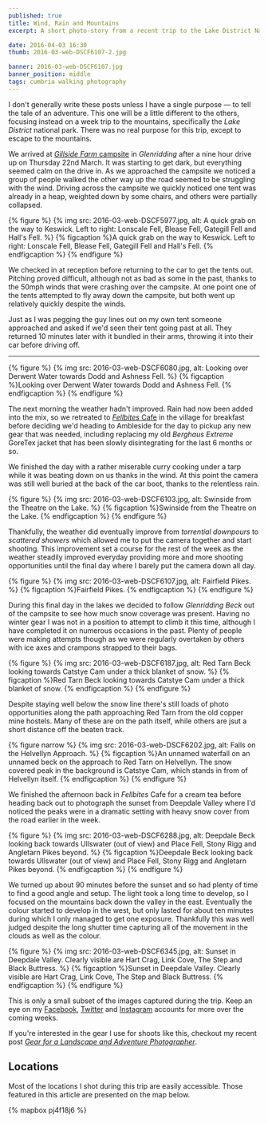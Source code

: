 ```yaml
---
published: true
title: Wind, Rain and Mountains
excerpt: A short photo-story from a recent trip to the Lake District National Park in Cumbria.

date: 2016-04-03 16:30
thumb: 2016-03-web-DSCF6107-2.jpg

banner: 2016-03-web-DSCF6107.jpg
banner_position: middle
tags: cumbria walking photography
---
```


I don't generally write these posts unless I have a single purpose — to tell the tale of an adventure. This one will be a little different to the others, focusing instead on a week trip to the mountains, specifically the _Lake District_ national park. There was no real purpose for this trip, except to escape to the mountains.

We arrived at [_Gillside Farm_ campsite][campsite] in _Glenridding_ after a nine hour drive up on Thursday 22nd March. It was starting to get dark, but everything seemed calm on the drive in. As we approached the campsite we noticed a group of people walked the other way up the road seemed to be struggling with the wind. Driving across the campsite we quickly noticed one tent was already in a heap, weighted down by some chairs, and others were partially collapsed.

{% figure %}
  {% img src: 2016-03-web-DSCF5977.jpg, alt: A quick grab on the way to Keswick. Left to right: Lonscale Fell, Blease Fell, Gategill Fell and Hall's Fell. %}
  {% figcaption %}A quick grab on the way to Keswick. Left to right: Lonscale Fell, Blease Fell, Gategill Fell and Hall's Fell. {% endfigcaption %}
{% endfigure %}

We checked in at reception before returning to the car to get the tents out. Pitching proved difficult, although not as bad as some in the past, thanks to the 50mph winds that were crashing over the campsite. At one point one of the tents attempted to fly away down the campsite, but both went up relatively quickly despite the winds.

Just as I was pegging the guy lines out on my own tent someone approached and asked if we'd seen their tent going past at all. They returned 10 minutes later with it bundled in their arms, throwing it into their car before driving off.

---

{% figure %}
  {% img src: 2016-03-web-DSCF6080.jpg, alt: Looking over Derwent Water towards Dodd and Ashness Fell. %}
  {% figcaption %}Looking over Derwent Water towards Dodd and Ashness Fell. {% endfigcaption %}
{% endfigure %}

The next morning the weather hadn't improved. Rain had now been added into the mix, so we retreated to [_Fellbites_ Cafe][fellbites] in the village for breakfast before deciding we'd heading to Ambleside for the day to pickup any new gear that was needed, including replacing my old _Berghaus Extreme_ GoreTex jacket that has been slowly disintegrating for the last 6 months or so.

We finished the day with a rather miserable curry cooking under a tarp while it was beating down on us thanks in the wind. At this point the camera was still well buried at the back of the car boot, thanks to the relentless rain.

{% figure %}
  {% img src: 2016-03-web-DSCF6103.jpg, alt: Swinside from the Theatre on the Lake. %}
  {% figcaption %}Swinside from the Theatre on the Lake. {% endfigcaption %}
{% endfigure %}

Thankfully, the weather did eventually improve from _torrential downpours_ to _scattered showers_ which allowed me to put the camera together and start shooting. This improvement set a course for the rest of the week as the weather steadily improved everyday providing more and more shooting opportunities until the final day where I barely put the camera down all day.

{% figure %}
  {% img src: 2016-03-web-DSCF6107.jpg, alt: Fairfield Pikes. %}
  {% figcaption %}Fairfield Pikes. {% endfigcaption %}
{% endfigure %}

During this final day in the lakes we decided to follow _Glenridding Beck_ out of the campsite to see how much snow coverage was present. Having no winter gear I was not in a position to attempt to climb it this time, although I have completed it on numerous occasions in the past. Plenty of people were making attempts though as we were regularly overtaken by others with ice axes and crampons strapped to their bags.

{% figure %}
  {% img src: 2016-03-web-DSCF6187.jpg, alt: Red Tarn Beck looking towards Catstye Cam under a thick blanket of snow. %}
  {% figcaption %}Red Tarn Beck looking towards Catstye Cam under a thick blanket of snow. {% endfigcaption %}
{% endfigure %}

Despite staying well below the snow line there's still loads of photo opportunities along the path approaching Red Tarn from the old copper mine hostels. Many of these are on the path itself, while others are jsut a short distance off the beaten track.

{% figure narrow %}
  {% img src: 2016-03-web-DSCF6202.jpg, alt: Falls on the Helvellyn Approach. %}
  {% figcaption %}An unnamed waterfall on an unnamed beck on the approach to Red Tarn on Helvellyn. The snow covered peak in the background is Catstye Cam, which stands in from of Helvellyn itself. {% endfigcaption %}
{% endfigure %}

We finished the afternoon back in _Fellbites_ Cafe for a cream tea before heading back out to photograph the sunset from Deepdale Valley where I'd noticed the peaks were in a dramatic setting with heavy snow cover from the road earlier in the week.

{% figure %}
  {% img src: 2016-03-web-DSCF6288.jpg, alt: Deepdale Beck looking back towards Ullswater (out of view) and Place Fell, Stony Rigg and Angletarn Pikes beyond. %}
  {% figcaption %}Deepdale Beck looking back towards Ullswater (out of view) and Place Fell, Stony Rigg and Angletarn Pikes beyond. {% endfigcaption %}
{% endfigure %}

We turned up about 90 minutes before the sunset and so had plenty of time to find a good angle and setup. The light took a long time to develop, so I focused on the mountains back down the valley in the east. Eventually the colour started to develop in the west, but only lasted for about ten minutes during which I only managed to get one exposure. Thankfully this was well judged despite the long shutter time capturing all of the movement in the clouds as well as the colour.

{% figure %}
  {% img src: 2016-03-web-DSCF6345.jpg, alt: Sunset in Deepdale Valley. Clearly visible are Hart Crag, Link Cove, The Step and Black Buttress. %}
  {% figcaption %}Sunset in Deepdale Valley. Clearly visible are Hart Crag, Link Cove, The Step and Black Buttress. {% endfigcaption %}
{% endfigure %}

This is only a small subset of the images captured during the trip. Keep an eye on my [Facebook][facebook], [Twitter][twitter] and [Instagram][instagram] accounts for more over the coming weeks.

If you're interested in the gear I use for shoots like this, checkout my recent post [_Gear for a Landscape and Adventure Photographer_][gear].

## Locations

Most of the locations I shot during this trip are easily accessible. Those featured in this article are presented on the map below.

{% mapbox pj4f18j6 %}

[campsite]: http://www.gillsidecaravanandcampingsite.co.uk "Gillside farm caravan and camping"
[fellbites]: http://www.fellbitescafe.co.uk "Fellbites Cafe and Restaurant"
[facebook]: https://www.facebook.com/danielgrovesphotography/ "Daniel Groves Photography on Facebook"
[instagram]: http://instagram.com/danielsgroves "Daniel Groves on Instagram"
[twitter]: https://twitter.com/danielsgroves "Daniel Groves on Twitter"
[gear]: /notebook/2016/02/gear/ "Gear used during the trip"
